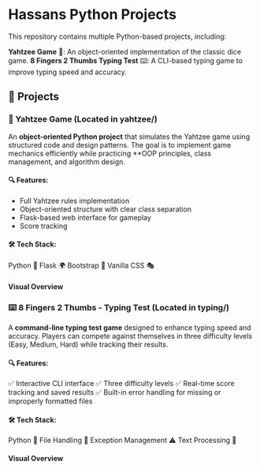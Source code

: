 # Hassans Python Projects
This repository contains multiple Python-based projects, including:

**Yahtzee Game** 🎲: An object-oriented implementation of the classic dice game.
**8 Fingers 2 Thumbs Typing Test** ⌨️: A CLI-based typing game to improve typing speed and accuracy.

## 📌 Projects
### 🎲 Yahtzee Game (Located in yahtzee/)

An **object-oriented Python project** that simulates the Yahtzee game using structured code and design patterns. The goal is to implement game mechanics efficiently while practicing **OOP principles, class management, and algorithm design.

#### 🔍 Features:

- Full Yahtzee rules implementation
- Object-oriented structure with clear class separation
- Flask-based web interface for gameplay
- Score tracking

#### 🛠️ Tech Stack:

Python 🐍
Flask 🌍
Bootstrap 🎨
Vanilla CSS 🎭

####  Visual Overview

### ⌨️ 8 Fingers 2 Thumbs - Typing Test (Located in typing/)
A **command-line typing test game** designed to enhance typing speed and accuracy. Players can compete against themselves in three difficulty levels (Easy, Medium, Hard) while tracking their results.

#### 🔍 Features:
✅ Interactive CLI interface
✅ Three difficulty levels
✅ Real-time score tracking and saved results
✅ Built-in error handling for missing or improperly formatted files

#### 🛠️ Tech Stack:
Python 🐍
File Handling 📂
Exception Management ⚠️
Text Processing 📝

####  Visual Overview
